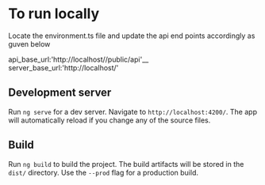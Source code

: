 # To run locally

Locate the environment.ts file and update the api end points accordingly as guven below

api_base_url:'http://localhost/<laravel project path>/public/api'__
server_base_url:'http://localhost/<laravel project path>'

## Development server

Run `ng serve` for a dev server. Navigate to `http://localhost:4200/`. The app will automatically reload if you change any of the source files.

## Build

Run `ng build` to build the project. The build artifacts will be stored in the `dist/` directory. Use the `--prod` flag for a production build.


